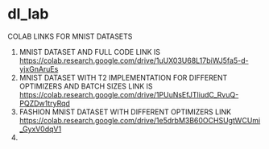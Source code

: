 # dl_lab
COLAB LINKS FOR MNIST DATASETS
1) MNIST DATASET AND FULL CODE  LINK IS https://colab.research.google.com/drive/1uUX03U68L17biWJ5fa5-d-yjxGnAruEs
2) MNIST DATASET WITH T2 IMPLEMENTATION FOR DIFFERENT OPTIMIZERS AND BATCH SIZES LINK IS https://colab.research.google.com/drive/1PUuNsEfJTliudC_RvuQ-PQZDw1tryRqd
3) FASHION MNIST DATASET WITH DIFFERENT OPTIMIZERS LINK https://colab.research.google.com/drive/1e5drbM3B60OCHSUgtWCUmi_GyxV0dqV1
4) 
